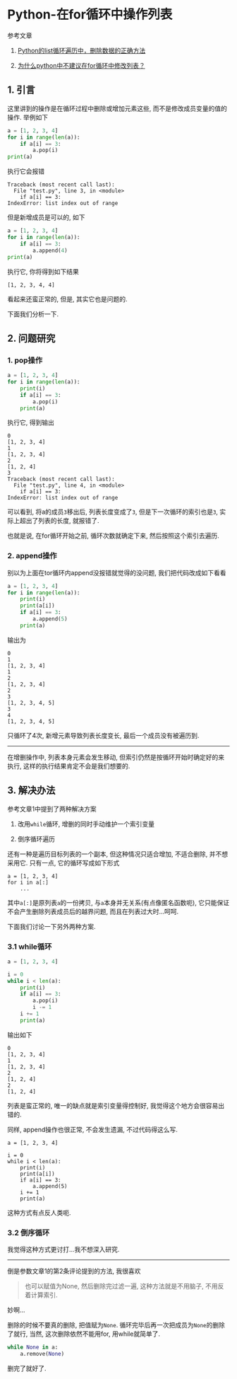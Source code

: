# Python-在for循环中操作列表

参考文章

1. [Python的list循环遍历中，删除数据的正确方法](http://www.cnblogs.com/bananaplan/p/remove-listitem-while-iterating.html)

2. [为什么python中不建议在for循环中修改列表？](https://www.zhihu.com/question/49098374)

## 1. 引言

这里讲到的操作是在循环过程中删除或增加元素这些, 而不是修改成员变量的值的操作. 举例如下

```py
a = [1, 2, 3, 4]
for i in range(len(a)):
    if a[i] == 3:
        a.pop(i)
print(a)
```

执行它会报错

```
Traceback (most recent call last):
  File "test.py", line 3, in <module>
    if a[i] == 3:
IndexError: list index out of range
```

但是新增成员是可以的, 如下

```py
a = [1, 2, 3, 4]
for i in range(len(a)):
    if a[i] == 3:
        a.append(4)
print(a)
```

执行它, 你将得到如下结果

```
[1, 2, 3, 4, 4]
```

看起来还蛮正常的, 但是, 其实它也是问题的.

下面我们分析一下.

## 2. 问题研究

### 1. pop操作

```py
a = [1, 2, 3, 4]
for i in range(len(a)):
    print(i)
    if a[i] == 3:
        a.pop(i)
    print(a)
```

执行它, 得到输出

```
0
[1, 2, 3, 4]
1
[1, 2, 3, 4]
2
[1, 2, 4]
3
Traceback (most recent call last):
  File "test.py", line 4, in <module>
    if a[i] == 3:
IndexError: list index out of range
```

可以看到, 将a的成员`3`移出后, 列表长度变成了`3`, 但是下一次循环的索引也是`3`, 实际上超出了列表的长度, 就报错了.

也就是说, 在for循环开始之前, 循环次数就确定下来, 然后按照这个索引去遍历.

### 2. append操作

别以为上面在tor循环内append没报错就觉得的没问题, 我们把代码改成如下看看

```py
a = [1, 2, 3, 4]
for i in range(len(a)):
    print(i)
    print(a[i])
    if a[i] == 3:
        a.append(5)
    print(a)
```

输出为

```
0
1
[1, 2, 3, 4]
1
2
[1, 2, 3, 4]
2
3
[1, 2, 3, 4, 5]
3
4
[1, 2, 3, 4, 5]
```

只循环了4次, 新增元素导致列表长度变长, 最后一个成员没有被遍历到.

------

在增删操作中, 列表本身元素会发生移动, 但索引仍然是按循环开始时确定好的来执行, 这样的执行结果肯定不会是我们想要的.

## 3. 解决办法

参考文章1中提到了两种解决方案

1. 改用`while`循环, 增删的同时手动维护一个索引变量

2. 倒序循环遍历

还有一种是遍历目标列表的一个副本, 但这种情况只适合增加, 不适合删除, 并不想采用它. 只有一点, 它的循环写成如下形式

```
a = [1, 2, 3, 4]
for i in a[:]
    ...
```

其中`a[:]`是原列表`a`的一份拷贝, 与`a`本身并无关系(有点像匿名函数呃), 它只能保证不会产生删除列表成员后的越界问题, 而且在列表过大时...呵呵.

下面我们讨论一下另外两种方案.

### 3.1 while循环

```py
a = [1, 2, 3, 4]

i = 0
while i < len(a):
    print(i)
    if a[i] == 3:
        a.pop(i)
        i -= 1
    i += 1
    print(a)

```

输出如下

```
0
[1, 2, 3, 4]
1
[1, 2, 3, 4]
2
[1, 2, 4]
2
[1, 2, 4]
```

列表是蛮正常的, 唯一的缺点就是索引变量得控制好, 我觉得这个地方会很容易出错的.

同样, append操作也很正常, 不会发生遗漏, 不过代码得这么写.

```
a = [1, 2, 3, 4]

i = 0
while i < len(a):
    print(i)
    print(a[i])
    if a[i] == 3:
        a.append(5)
    i += 1
    print(a)
```

这种方式有点反人类呃.

### 3.2 倒序循环

我觉得这种方式更讨打...我不想深入研究.

-----

倒是参数文章1的第2条评论提到的方法, 我很喜欢

> 也可以赋值为None, 然后删除完过滤一遍, 这种方法就是不用脑子, 不用反着计算索引.

妙啊...

删除的时候不要真的删除, 把值赋为`None`. 循环完毕后再一次把成员为`None`的删除了就行, 当然, 这次删除依然不能用for, 用while就简单了.

```py
while None in a:
    a.remove(None)
```

删完了就好了.